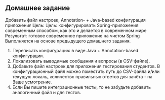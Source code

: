   Домашнее задание
-----------------

Добавить файл настроек, Annotation- + Java-based конфигурация приложения
Цель: Цель: конфигурировать Spring-приложения современным способом, как это и делается в современном мире Результат: готовое современное приложение на чистом Spring
Выполняется на основе предыдущего домашнего задания.

1. Переписать конфигурацию в виде Java + Annotation-based конфигурации.
2. Локализовать выводимые сообщения и вопросы (в CSV-файле).
3. Добавьте файл настроек для приложения тестирования студентов. В конфигурационный файл можно поместить путь до CSV-файла и/или текущую локаль, количество правильных ответов для зачёта - на Ваше усмотрение.
4. Если Вы пишите интеграционные тесты, то не забудьте добавить аналогичный файл и для тестов.